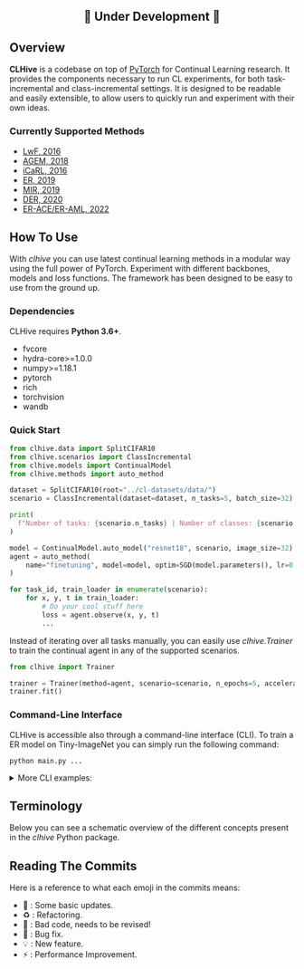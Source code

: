 <h2 align="center">🚧 Under Development 🚧</h2>

## Overview
**CLHive** is a codebase on top of [PyTorch](https://pytorch.org) for Continual Learning research. It provides the components necessary to run CL experiments, for both task-incremental and class-incremental settings. It is designed to be readable and easily extensible, to allow users to quickly run and experiment with their own ideas.

### Currently Supported Methods

- [LwF, 2016](https://arxiv.org/abs/1606.09282)
- [AGEM, 2018](https://arxiv.org/abs/1812.00420)
- [iCaRL, 2016](https://arxiv.org/abs/1611.07725)
- [ER, 2019](https://arxiv.org/abs/1902.10486)
- [MIR, 2019](https://arxiv.org/abs/1908.04742)
- [DER, 2020](https://arxiv.org/abs/2004.07211)
- [ER-ACE/ER-AML, 2022](https://arxiv.org/abs/2203.03798)

## How To Use

With *clhive* you can use latest continual learning methods in a modular way using the full power of PyTorch. Experiment with different backbones, models and loss functions. The framework has been designed to be easy to use from the ground up.

### Dependencies

CLHive requires **Python 3.6+**.

- fvcore
- hydra-core>=1.0.0
- numpy>=1.18.1
- pytorch
- rich
- torchvision
- wandb

### Quick Start

```python
from clhive.data import SplitCIFAR10
from clhive.scenarios import ClassIncremental
from clhive.models import ContinualModel
from clhive.methods import auto_method

dataset = SplitCIFAR10(root="../cl-datasets/data/")
scenario = ClassIncremental(dataset=dataset, n_tasks=5, batch_size=32)

print(
  f"Number of tasks: {scenario.n_tasks} | Number of classes: {scenario.n_classes}"
)

model = ContinualModel.auto_model("resnet18", scenario, image_size=32)
agent = auto_method(
    name="finetuning", model=model, optim=SGD(model.parameters(), lr=0.01)
)

for task_id, train_loader in enumerate(scenario):
    for x, y, t in train_loader:
        # Do your cool stuff here
        loss = agent.observe(x, y, t)
        ...
```

Instead of iterating over all tasks manually, you can easily use *clhive.Trainer* to train the continual agent in any of the supported scenarios. 

```python
from clhive import Trainer

trainer = Trainer(method=agent, scenario=scenario, n_epochs=5, accelerator="gpu")
trainer.fit()
```

### Command-Line Interface

CLHive is accessible also through a command-line interface (CLI). To train a ER model on Tiny-ImageNet you can simply run the following command:

```
python main.py ...
```

<details>
  <summary>More CLI examples:</summary>
  
Train CLIP with ViT-base on COCO Captions dataset:

```
python main.py data=coco model/vision_model=vit-b  model/text_model=vit-b
```

</details>



## Terminology

Below you can see a schematic overview of the different concepts present in the *clhive* Python package.



## Reading The Commits
Here is a reference to what each emoji in the commits means:

* 📎 : Some basic updates.
* ♻️ : Refactoring.
* 💩 : Bad code, needs to be revised!
* 🐛 : Bug fix.
* 💡 : New feature.
* ⚡ : Performance Improvement.
